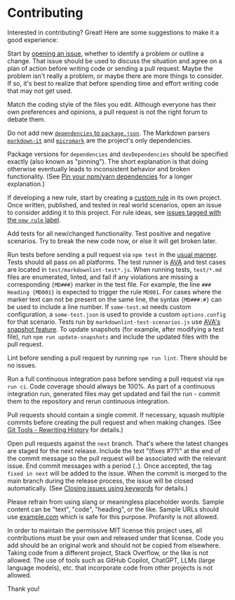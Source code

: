 # Contributing

Interested in contributing? Great! Here are some suggestions to make it a good
experience:

Start by [opening an issue](https://github.com/DavidAnson/markdownlint/issues),
whether to identify a problem or outline a change. That issue should be used to
discuss the situation and agree on a plan of action before writing code or
sending a pull request. Maybe the problem isn't really a problem, or maybe there
are more things to consider. If so, it's best to realize that before spending
time and effort writing code that may not get used.

Match the coding style of the files you edit. Although everyone has their own
preferences and opinions, a pull request is not the right forum to debate them.

Do not add new [`dependencies` to `package.json`][dependencies]. The Markdown
parsers [`markdown-it`][markdown-it] and [`micromark`][micromark] are the
project's only dependencies.

Package versions for `dependencies` and `devDependencies` should be specified
exactly (also known as "pinning"). The short explanation is that doing otherwise
eventually leads to inconsistent behavior and broken functionality. (See [Pin
your npm/yarn dependencies][pin-dependencies] for a longer explanation.)

If developing a new rule, start by creating a [custom rule][custom-rules] in its
own project. Once written, published, and tested in real world scenarios, open
an issue to consider adding it to this project. For rule ideas, see [issues
tagged with the `new rule` label][new-rule].

Add tests for all new/changed functionality. Test positive and negative
scenarios. Try to break the new code now, or else it will get broken later.

Run tests before sending a pull request via `npm test` in the [usual
manner][npm-scripts]. Tests should all pass on all platforms. The test runner is
[AVA][ava] and test cases are located in `test/markdownlint-test*.js`. When
running tests, `test/*.md` files are enumerated, linted, and fail if any
violations are missing a corresponding `{MD###}` marker in the test file. For
example, the line `### Heading {MD001}` is expected to trigger the rule `MD001`.
For cases where the marker text can not be present on the same line, the syntax
`{MD###:#}` can be used to include a line number. If `some-test.md` needs custom
configuration, a `some-test.json` is used to provide a custom `options.config`
for that scenario. Tests run by `markdownlint-test-scenarios.js` use [AVA's
snapshot feature][ava-snapshots]. To update snapshots (for example, after
modifying a test file), run `npm run update-snapshots` and include the updated
files with the pull request.

Lint before sending a pull request by running `npm run lint`. There should be no
issues.

Run a full continuous integration pass before sending a pull request via `npm
run ci`. Code coverage should always be 100%. As part of a continuous
integration run, generated files may get updated and fail the run - commit them
to the repository and rerun continuous integration.

Pull requests should contain a single commit. If necessary, squash multiple
commits before creating the pull request and when making changes. (See [Git
Tools - Rewriting History][rewriting-history] for details.)

Open pull requests against the `next` branch. That's where the latest changes
are staged for the next release. Include the text "(fixes #??)" at the end of
the commit message so the pull request will be associated with the relevant
issue. End commit messages with a period (`.`). Once accepted, the tag `fixed in
next` will be added to the issue. When the commit is merged to the main branch
during the release process, the issue will be closed automatically. (See
[Closing issues using keywords][closing-keywords] for details.)

Please refrain from using slang or meaningless placeholder words. Sample content
can be "text", "code", "heading", or the like. Sample URLs should use
[example.com][example-com] which is safe for this purpose. Profanity is not
allowed.

In order to maintain the permissive MIT license this project uses, all
contributions must be your own and released under that license. Code you add
should be an original work and should not be copied from elsewhere. Taking code
from a different project, Stack Overflow, or the like is not allowed. The use of
tools such as GitHub Copilot, ChatGPT, LLMs (large language models), etc. that
incorporate code from other projects is not allowed.

Thank you!

[ava]: https://github.com/avajs/ava
[ava-snapshots]: https://github.com/avajs/ava/blob/main/docs/04-snapshot-testing.md
[closing-keywords]: https://help.github.com/articles/closing-issues-using-keywords/
[custom-rules]: doc/CustomRules.md
[dependencies]: https://docs.npmjs.com/files/package.json#dependencies
[example-com]: https://en.wikipedia.org/wiki/Example.com
[markdown-it]: https://www.npmjs.com/package/markdown-it
[micromark]: https://www.npmjs.com/package/micromark
[new-rule]: https://github.com/DavidAnson/markdownlint/labels/new%20rule
[npm-scripts]: https://docs.npmjs.com/misc/scripts
[pin-dependencies]: https://maxleiter.com/blog/pin-dependencies
[rewriting-history]: https://git-scm.com/book/en/v2/Git-Tools-Rewriting-History
